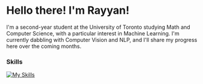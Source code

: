 # Hello there! I'm Rayyan!

I'm a second-year student at the University of Toronto studying Math and Computer Science, with a particular interest in Machine Learning. I'm currently dabbling with Computer Vision and NLP, and I'll share my progress here over the coming months. 

### Skills
[![My Skills](https://skillicons.dev/icons?i=cpp,python,tensorflow,flask,html,css,js&theme=dark)](https://skillicons.dev)

<!--[![Rayyan's github activity graph](https://activity-graph.herokuapp.com/graph?username=rayyanaamir22&custom_title=Stats&theme=nightowl&hide_border=true)](https://github.com/rayyanaamir22/github-readme-activity-graph)-->

<!---
rayyanaamir22/rayyanaamir22 is a ✨ special ✨ repository because its `README.md` (this file) appears on your GitHub profile.
You can click the Preview link to take a look at your changes.
--->
